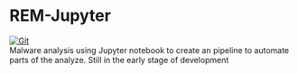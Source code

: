 # REM-Jupyter

[![Git](https://app.soluble.cloud/api/v1/public/badges/72f52be5-6318-4967-93be-6d8b2d431f31.svg?orgId=405986230211)](https://app.soluble.cloud/repos/details/github.com/paradoxxs/rem-jupyter?orgId=405986230211)  
Malware analysis using Jupyter notebook to create an pipeline to automate parts of the analyze.
Still in the early stage of development
